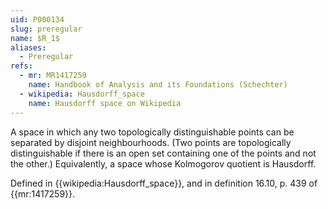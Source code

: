 ```yaml
---
uid: P000134
slug: preregular
name: $R_1$
aliases:
  - Preregular
refs:
  - mr: MR1417259
    name: Handbook of Analysis and its Foundations (Schechter)
  - wikipedia: Hausdorff_space
    name: Hausdorff space on Wikipedia
---
```


A space in which any two topologically distinguishable points can be separated by disjoint neighbourhoods. (Two points are topologically distinguishable if there is an open set containing one of the points and not the other.)  Equivalently, a space whose Kolmogorov quotient is Hausdorff.

Defined in {{wikipedia:Hausdorff_space}}, and in definition 16.10, p. 439 of {{mr:1417259}}.
